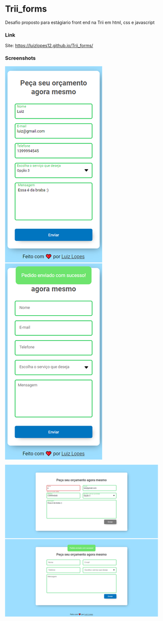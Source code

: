 # Trii_forms
 Desafio proposto para estágiario front end na Trii em html, css e javascript

### Link
   Site: https://luizlopes12.github.io/Trii_forms/
    
### Screenshots
![mob1](./mob1.png)
![mob2](./mob2.png)

![Desk1](./desk1.png)
![Desk1](./desk2.png)

